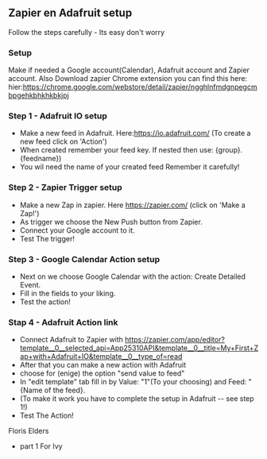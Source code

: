 ## Zapier en Adafruit setup

Follow the steps carefully - Its easy don't worry 

### Setup

Make if needed a Google account(Calendar), Adafruit account and Zapier account.
Also Download zapier Chrome extension you can find this here: hier:https://chrome.google.com/webstore/detail/zapier/ngghlnfmdgnpegcmbpgehkbhkhkbkjpj

### Step 1 - Adafruit IO setup

- Make a new feed in Adafruit. Here:https://io.adafruit.com/ (To create a new feed click on 'Action')
- When created remember your feed key. If nested then use: {group}.{feedname})
- You wil need the name of your created feed Remember it carefully!

### Step 2 - Zapier Trigger setup

- Make a new Zap in zapier. Here https://zapier.com/ (click on 'Make a Zap!')
- As trigger we choose the New  Push button from Zapier.
- Connect your Google account to it.
- Test The trigger!


### Step 3 - Google Calendar Action setup

- Next on we choose Google Calendar with the action: Create Detailed Event.
- Fill in the fields to your liking.
- Test the action!

### Stap 4 - Adafruit Action link

- Connect Adafruit to Zapier with https://zapier.com/app/editor?template__0__selected_api=App25310API&template__0__title=My+First+Zap+with+Adafruit+IO&template__0__type_of=read
- After that you can make a new action with Adafruit
- choose for (enige) the option "send value to feed"
- In "edit template" tab fill in by Value: "1"(To your choosing) and Feed: "{Name of the feed}.
- (To make it work you have to complete the setup in Adafruit -- see step 1!) 
- Test The Action! 

Floris Elders 
- part 1 For Ivy
